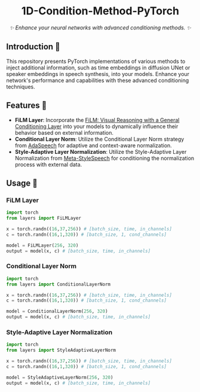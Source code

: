 <div align="center">

# 1D-Condition-Method-PyTorch

_✨ Enhance your neural networks with advanced conditioning methods. ✨_

</div>

## Introduction 🚀

This repository presents PyTorch implementations of various methods to inject additional information, such as time embeddings in diffusion UNet or speaker embeddings in speech synthesis, into your models. Enhance your network's performance and capabilities with these advanced conditioning techniques.

## Features 🌟

- **FiLM Layer**: Incorporate the [FiLM: Visual Reasoning with a General Conditioning Layer](https://arxiv.org/abs/1709.07871) into your models to dynamically influence their behavior based on external information.
- **Conditional Layer Norm**: Utilize the Conditional Layer Norm strategy from [AdaSpeech](https://arxiv.org/abs/2103.00993) for adaptive and context-aware normalization.
- **Style-Adaptive Layer Normalization**: Utilize the Style-Adaptive Layer Normalization from [Meta-StyleSpeech](https://arxiv.org/abs/2106.03153) for conditioning the normalization process with external data.


## Usage 📘

### FiLM Layer

```python
import torch
from layers import FiLMLayer

x = torch.randn((16,37,256)) # [batch_size, time, in_channels]
c = torch.randn((16,1,320)) # [batch_size, 1, cond_channels]

model = FiLMLayer(256, 320)
output = model(x, c) # [batch_size, time, in_channels]
```

### Conditional Layer Norm

```python
import torch
from layers import ConditionalLayerNorm

x = torch.randn((16,37,256)) # [batch_size, time, in_channels]
c = torch.randn((16,1,320)) # [batch_size, 1, cond_channels]

model = ConditionalLayerNorm(256, 320)
output = model(x, c) # [batch_size, time, in_channels]
```

### Style-Adaptive Layer Normalization

```python
import torch
from layers import StyleAdaptiveLayerNorm

x = torch.randn((16,37,256)) # [batch_size, time, in_channels]
c = torch.randn((16,1,320)) # [batch_size, 1, cond_channels]

model = StyleAdaptiveLayerNorm(256, 320)
output = model(x, c) # [batch_size, time, in_channels]
```